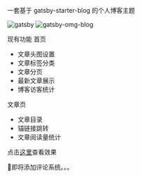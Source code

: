 一套基于 gatsby-starter-blog 的个人博客主题

![gatsby](https://img.shields.io/badge/gatsby-v2.18.12-663399.svg?style=plastic) ![gatsby-omg-blog](https://img.shields.io/badge/gatsby_omg_blog-v0.2-5FCF80.svg?style=plastic)

现有功能
首页

- 文章头图设置
- 文章标签分类
- 文章分页
- 最新文章展示
- 博客访客统计

文章页

- 文章目录
- 锚链接跳转
- 文章阅读量统计

点击[这里](https://bettertisen.github.io/gatsby-omg-blog/)查看效果

🔨即将添加评论系统。。。
